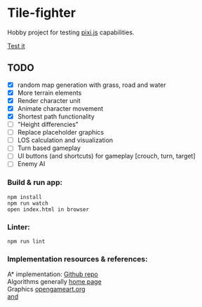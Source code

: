 # Tile-fighter

Hobby project for testing [pixi.js](http://www.pixijs.com/) capabilities.

[Test it](http://laastine.kapsi.fi/tile-fighter/)

## TODO

- [x] random map generation with grass, road and water
- [x] More terrain elements 
- [x] Render character unit
- [x] Animate character movement
- [x] Shortest path functionality
- [ ] "Height differencies"
- [ ] Replace placeholder graphics
- [ ] LOS calculation and visualization
- [ ] Turn based gameplay
- [ ] UI buttons (and shortcuts) for gameplay [crouch, turn, target]
- [ ] Enemy AI

### Build & run app:
```
npm install
npm run watch
open index.html in browser
```

### Linter:
```
npm run lint
```

### Implementation resources & references:
A* implementation: [Github repo](https://github.com/bgrins/javascript-astar)<br/>
Algorithms generally [home page](http://theory.stanford.edu/~amitp/GameProgramming/)<br/>
Graphics [opengameart.org](http://opengameart.org/content/tmim-heroine-bleeds-game-art)  
[and](http://opengameart.org/content/isometric-road-tiles)
